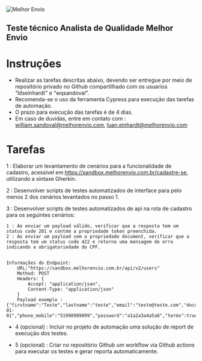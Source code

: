 ![Melhor Envio](https://public.melhorenvio.com.br/images/logo-azul.png)

## Teste técnico Analista de Qualidade Melhor Envio

# Instruções
- Realizar as tarefas descritas abaixo, devendo ser entregue por meio de repositório privado no Github compartilhado com os usuarios “ldseinhardt” e “wqsandoval”.
- Recomenda-se o uso da ferramenta Cypress para execução das tarefas de automação.
- O prazo para execução das tarefas é de 4 dias.
- Em caso de duvidas, entre em contato com : william.sandoval@melhorenvio.com, luan.einhardt@melhorenvio.com

# Tarefas
1 : Elaborar um levantamento de cenários para a funcionalidade de cadastro, acessível em https://sandbox.melhorenvio.com.br/cadastre-se, utilizando a sintaxe Gherkin.

2 : Desenvolver scripts de testes automatizados de interface para pelo menos 2 dos cenários levantados no passo 1.

3 : Desenvolver scripts de testes automatizados de api na rota de cadastro para os seguintes cenários:
	
	1 : Ao enviar um payload válido, verificar que a resposta tem um status code 201 e contém a propriedade token preenchida.
	2 : Ao enviar um payload sem a propriedade document, verificar que a resposta tem um status code 422 e retorna uma mensagem de erro indicando a obrigatoriedade do CPF.

 
	Informações do Endpoint:
		URL:"https://sandbox.melhorenvio.com.br/api/v2/users"
		Method: POST
		Headers: {
			Accept: "application/json",
			Content-Type: "application/json"
		}
		Payload exemplo :{"firstname":"Teste","lastname":"teste","email":"teste@teste.com","document":"71172405042","birthdate":"1990-01-01","phone_mobile":"51998989899","password":"a1a2a3a4a5a6","terms":true}
	 
- 4 (opcional) : Incluir no projeto de automação uma solução de report de execução dos testes. 

- 5 (opcional) : Criar no repositório Github um workflow via Github actions para executar os testes e gerar reporta automaticamente.
